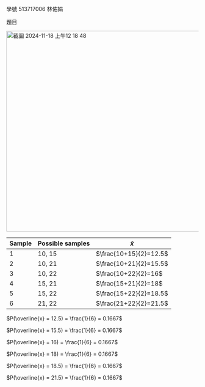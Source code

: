 學號 513717006 林佑娟

題目

<img width="525" alt="截圖 2024-11-18 上午12 18 48" src="https://github.com/user-attachments/assets/f23f5e8a-ab46-4fc5-953d-01c9fe48360b">

|Sample| Possible samples |      $\bar{x}$      |         
|------| ---------------- | ------------------- | 
|  1   | 10, 15           | $\frac{10+15}{2}=12.5$ | 
|  2   | 10, 21           | $\frac{10+21}{2}=15.5$ |  
|  3   | 10, 22           | $\frac{10+22}{2}=16$   |  
|  4   | 15, 21           | $\frac{15+21}{2}=18$   |  
|  5   | 15, 22           | $\frac{15+22}{2}=18.5$ |  
|  6   | 21, 22           | $\frac{21+22}{2}=21.5$ | 


$P(\overline{x} = 12.5) = \frac{1}{6} = 0.1667$

$P(\overline{x} = 15.5) = \frac{1}{6} = 0.1667$

$P(\overline{x} = 16) = \frac{1}{6} = 0.1667$

$P(\overline{x} = 18) = \frac{1}{6} = 0.1667$

$P(\overline{x} = 18.5) = \frac{1}{6} = 0.1667$

$P(\overline{x} = 21.5) = \frac{1}{6} = 0.1667$

